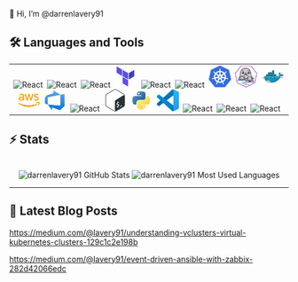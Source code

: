 
  👋 Hi, I’m @darrenlavery91

## 🛠️ Languages and Tools
<table>
  <tr>
  <td>
  <img src="https://skillicons.dev/icons?i=redhat"title="React" alt="React" width="40" height="40"/>&nbsp;
  <img src="https://skillicons.dev/icons?i=linux"title="React" alt="React" width="40" height="40"/>&nbsp;
  <img src="https://skillicons.dev/icons?i=ubuntu"title="React" alt="React" width="40" height="40"/>&nbsp;
  <img src="https://github.com/devicons/devicon/blob/master/icons/terraform/terraform-original.svg"title="React" alt="React" width="40" height="40"/>&nbsp;
  <img src="https://skillicons.dev/icons?i=ansible"title="React" alt="React" width="40" height="40"/>&nbsp;
  <img src="https://skillicons.dev/icons?i=openshift"title="React" alt="React" width="40" height="40"/>&nbsp;
  <img src="https://github.com/devicons/devicon/blob/master/icons/kubernetes/kubernetes-original.svg" title="React" alt="React" width="40" height="40"/>&nbsp;
  <img src="https://github.com/devicons/devicon/blob/master/icons/podman/podman-original.svg" title="React" alt="React" width="40" height="40"/>&nbsp;
  <img src="https://github.com/devicons/devicon/blob/master/icons/docker/docker-original.svg" title="React" alt="React" width="40" height="40"/>&nbsp;
  <img src="https://github.com/devicons/devicon/blob/master/icons/amazonwebservices/amazonwebservices-plain-wordmark.svg" title="React" alt="React" width="40" height="40"/>&nbsp;
  <img src="https://github.com/devicons/devicon/blob/master/icons/azuredevops/azuredevops-original.svg" title="React" alt="React" width="40" height="40"/>&nbsp;
  <img src="https://skillicons.dev/icons?i=gcp"title="React" alt="React" width="40" height="40"/>&nbsp;
  <img src="https://github.com/devicons/devicon/blob/master/icons/bash/bash-plain.svg" title="React" alt="React" width="40" height="40"/>&nbsp;
  <img src="https://github.com/devicons/devicon/blob/master/icons/python/python-original.svg" title="React" alt="React" width="40" height="40"/>&nbsp;
  <img src="https://github.com/devicons/devicon/blob/master/icons/vscode/vscode-original.svg" title="React" alt="React" width="40" height="40"/>&nbsp;
  <img src="https://skillicons.dev/icons?i=github"title="React" alt="React" width="40" height="40"/>&nbsp;
  <img src="https://skillicons.dev/icons?i=jenkins"title="React" alt="React" width="40" height="40"/>&nbsp;
  <img src="https://skillicons.dev/icons?i=postgres"title="React" alt="React" width="40" height="40"/>&nbsp;
    
  </td>
  </tr>
</table>

## ⚡️ Stats

<br>

<div align=center>
  <img width=390 src="https://github-readme-stats.vercel.app/api?username=darrenlavery91&theme=transparent&count_private=true&show_icons=true&rank_icon=github&locale=en" alt="darrenlavery91 GitHub Stats" />
  <img width=325 src="https://github-readme-stats.vercel.app/api/top-langs?username=darrenlavery91&theme=transparent&layout=donut&hide=css&langs_count=8&border_radius=10&show_icons=true&locale=en" alt="darrenlavery91 Most Used Languages" />
</div>

<hr>


## 📕 Latest Blog Posts
<!-- BLOG-POST-LIST:START -->
https://medium.com/@lavery91/understanding-vclusters-virtual-kubernetes-clusters-129c1c2e198b

https://medium.com/@lavery91/event-driven-ansible-with-zabbix-282d42066edc
<!-- BLOG-POST-LIST:END -->
<!---
darrenlavery91/darrenlavery91 is a ✨ special ✨ repository because its `README.md` (this file) appears on your GitHub profile.
You can click the Preview link to take a look at your changes.
--->
